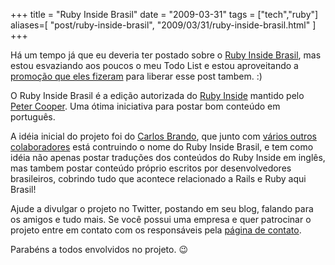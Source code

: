 +++
title = "Ruby Inside Brasil"
date = "2009-03-31"
tags = ["tech","ruby"]
aliases=[
  "post/ruby-inside-brasil",
  "2009/03/31/ruby-inside-brasil.html"
]
+++

Há um tempo já que eu deveria ter postado sobre o [Ruby Inside Brasil],
mas estou esvaziando aos poucos o meu Todo List e estou aproveitando a
[promoção que eles fizeram] para liberar esse post tambem. :)

O Ruby Inside Brasil é a edição autorizada do  [Ruby Inside] mantido
pelo [Peter Cooper]. Uma ótima iniciativa para postar bom conteúdo em
português.

A idéia inicial do projeto foi do [Carlos Brando], que junto com
[vários outros colaboradores] está contruindo o nome do Ruby Inside
Brasil, e tem como idéia não apenas postar traduções dos conteúdos do
Ruby Inside em inglês, mas tambem postar conteúdo próprio escritos por
desenvolvedores brasileiros, cobrindo tudo que acontece relacionado a
Rails e Ruby aqui Brasil!

Ajude a divulgar o projeto no Twitter, postando em seu blog, falando
para os amigos e tudo mais. Se você possui uma empresa e quer
patrocinar o projeto entre em contato com os responsáveis pela
[página de contato].

Parabéns a todos envolvidos no projeto. 😉

[Ruby Inside Brasil]: http://www.rubyinside.com.br/ "Ruby Inside Brasil"
[promoção que eles fizeram]: http://www.rubyinside.com.br/concorra-a-dois-workshops-mao-na-massa-ruby-e-rails-tempo-real-885 "Concorra a dois Workshops de Ruby"
[Ruby Inside]: http://www.rubyinside.com/ "Ruby Inside"
[Peter Cooper]: http://www.workingwithrails.com/person/5159-peter-cooper "Peter Cooper"
[Carlos Brando]: http://nomedojogo.com "Nome do Jogo"
[vários outros colaboradores]: http://www.rubyinside.com.br/sobre-nos "Colaboradores do projeto"
[página de contato]: http://www.rubyinside.com.br/contato "Contato"
